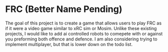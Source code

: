 # FRC (Better Name Pending)

The goal of this project is to create a game that allows users to play FRC as if it were a video game similar to xRC sim or Mosim. Unlike these existing projects, I would like to add ai controlled robots to comepete with or against you preforming both offence and defence. I am also considering trying to implement multiplayer, but that is lower down on the todo list.
